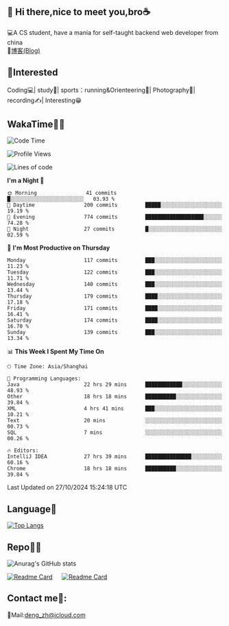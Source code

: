 👋 Hi there,nice to meet you,bro☕
---
💻A CS student, have a mania for self-taught backend web developer from china   
📌[博客(Blog)](https://github.com/HealUP/MyBlog)

 <!-- waka-box start -->
 <!-- waka-box end -->
 
🧲**Interested**
--
Coding💻| study📖| sports：running&Orienteering🏃‍| Photography📸| recording✍️| Interesting😁

WakaTime👨‍💻
---
<!--START_SECTION:waka-->
![Code Time](http://img.shields.io/badge/Code%20Time-1%2C997%20hrs%2039%20mins-blue)

![Profile Views](http://img.shields.io/badge/Profile%20Views-0-blue)

![Lines of code](https://img.shields.io/badge/From%20Hello%20World%20I%27ve%20Written-205.0%20thousand%20lines%20of%20code-blue)

**I'm a Night 🦉** 

```text
🌞 Morning                41 commits          █░░░░░░░░░░░░░░░░░░░░░░░░   03.93 % 
🌆 Daytime                200 commits         █████░░░░░░░░░░░░░░░░░░░░   19.19 % 
🌃 Evening                774 commits         ███████████████████░░░░░░   74.28 % 
🌙 Night                  27 commits          █░░░░░░░░░░░░░░░░░░░░░░░░   02.59 % 
```
📅 **I'm Most Productive on Thursday** 

```text
Monday                   117 commits         ███░░░░░░░░░░░░░░░░░░░░░░   11.23 % 
Tuesday                  122 commits         ███░░░░░░░░░░░░░░░░░░░░░░   11.71 % 
Wednesday                140 commits         ███░░░░░░░░░░░░░░░░░░░░░░   13.44 % 
Thursday                 179 commits         ████░░░░░░░░░░░░░░░░░░░░░   17.18 % 
Friday                   171 commits         ████░░░░░░░░░░░░░░░░░░░░░   16.41 % 
Saturday                 174 commits         ████░░░░░░░░░░░░░░░░░░░░░   16.70 % 
Sunday                   139 commits         ███░░░░░░░░░░░░░░░░░░░░░░   13.34 % 
```


📊 **This Week I Spent My Time On** 

```text
🕑︎ Time Zone: Asia/Shanghai

💬 Programming Languages: 
Java                     22 hrs 29 mins      ████████████░░░░░░░░░░░░░   48.93 % 
Other                    18 hrs 18 mins      ██████████░░░░░░░░░░░░░░░   39.84 % 
XML                      4 hrs 41 mins       ███░░░░░░░░░░░░░░░░░░░░░░   10.21 % 
Text                     20 mins             ░░░░░░░░░░░░░░░░░░░░░░░░░   00.73 % 
SQL                      7 mins              ░░░░░░░░░░░░░░░░░░░░░░░░░   00.26 % 

🔥 Editors: 
IntelliJ IDEA            27 hrs 39 mins      ███████████████░░░░░░░░░░   60.16 % 
Chrome                   18 hrs 18 mins      ██████████░░░░░░░░░░░░░░░   39.84 % 
```


 Last Updated on 27/10/2024 15:24:18 UTC
<!--END_SECTION:waka-->

Language🚀
---
[![Top Langs](https://github-readme-stats.vercel.app/api/top-langs/?username=HealUP&layout=compact&hide_border=true)](https://github.com/HealUP)

Repo🧑‍💻
---
![Anurag's GitHub stats](https://github-readme-stats.vercel.app/api?username=HealUP&count_private=true&show_icons=true&theme=gruvbox&hide_border=true) 

[![Readme Card](https://github-readme-stats.vercel.app/api/pin/?username=HealUP&repo=InternetEy&theme=transparent)](https://github.com/HealUP/InternetEy) &emsp;
[![Readme Card](https://github-readme-stats.vercel.app/api/pin/?username=HealUP&repo=CampusExperience&theme=transparent)](https://github.com/HealUP/CampusExperience)


Contact me📱:
---
📮Mail:deng_zh@icloud.com  
